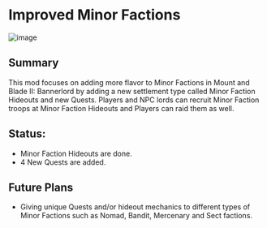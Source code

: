 # Improved Minor Factions
![image](https://github.com/slelyukh/ImprovedMinorFactions/assets/76859592/14e834c0-6e6d-4963-95ea-361b0250fd6b)


## Summary
This mod focuses on adding more flavor to Minor Factions in Mount and Blade II: Bannerlord by adding a new settlement type called Minor Faction Hideouts and new Quests. Players and NPC lords can recruit Minor Faction troops at Minor Faction Hideouts and Players can raid them as well.

## Status:
- Minor Faction Hideouts are done.
- 4 New Quests are added.

## Future Plans
- Giving unique Quests and/or hideout mechanics to different types of Minor Factions such as Nomad, Bandit, Mercenary and Sect factions.
